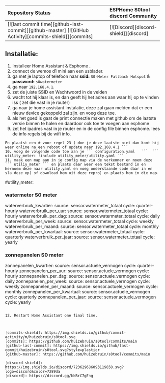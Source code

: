 | Repository Status | ESPHome S0tool discord Community |
| :--- | :--- |
| [![last commit time][github-last-commit]][github-master] [![GitHub Activity][commits-shield]][commits] | [![Discord][discord-shield]][discord]  | 


## Installatie: 
1. Installeer Home Assistant & Esphome .
2. connect de wemos d1 mini aan een usblader.
3. ga met je laptop of telefoon naar     <b>ssid:</b> ```S0-Meter Fallback Hotspot``` &   <b> password:</b> ```s0watermeter```
4. ga naar ```192.168.4.1```.
5. zet de juiste SSID en Wachtwoord in de velden
6. wacht tot hij klaar is, en dan geeft hij het adres aan waar hij op te vinden iss ( zet die vast in je router)
7. ga naar je home assistant instalatie, deze zal gaan melden dat er een nieuw device gekoppeld zal zijn. en voeg deze toe.
8. als het goed is gaat de print connectie maken met github om de laatste versie binnen te halen en daardoor ook toe te voegen aan esphome
9. zet het ipadres vast in je router en in de config file binnen esphome. lees de info regels bij de wifi info.
```  dit zijn de hekjes voor de regels 27,28,31,33,35. 
En plaatst een # voor regel 23 ( doe je deze laatste niet dan komt hij weer online na een reboot of update naar 192.168.4.1 ```
10. voeg de volgende code toe aan je ``` configuration.yaml   ```  ``` utility_meter: !include utility_meter/utility.yaml ```
11. maak een map aan in je config map via de verkenner en noem deze ``` utiliy_meter ``` en plaats daar weer een tekst bestand in en hernoem deze naar utility.yaml en voeg onderstaande code daar in en sla deze op( of download hem uit deze repro) en plaats hem in die map.

```
#utility_meter:
### watermeter  S0 meter
  waterverbruik_kwartier:
    source: sensor.watermeter_totaal
    cycle: quarter-hourly
  waterverbruik_per_uur:
    source: sensor.watermeter_totaal
    cycle: hourly
  waterverbruik_per_dag:
    source: sensor.watermeter_totaal
    cycle: daily    
  waterverbruik_per_week:
    source: sensor.watermeter_totaal
    cycle: weekly
  waterverbruik_per_maand:
    source: sensor.watermeter_totaal
    cycle: monthly
  waterverbruik_per_kwartaal:
    source: sensor.watermeter_totaal
    cycle: quarterly
  waterverbruik_per_jaar:
    source: sensor.watermeter_totaal
    cycle: yearly   
### zonnepanelen S0 meter
  zonnepanelen_kwartier:
    source: sensor.actuele_vermogen
    cycle: quarter-hourly
  zonnepanelen_per_uur:
    source: sensor.actuele_vermogen
    cycle: hourly
  zonnepanelen_per_dag:
    source: sensor.actuele_vermogen
    cycle: daily
  zonnepanelen_per_week:
    source: sensor.actuele_vermogen
    cycle: weekly
  zonnepanelen_per_maand:
    source: sensor.actuele_vermogen
    cycle: monthly 
  zonnepanelen_per_kwartaal:
    source: sensor.actuele_vermogen
    cycle: quarterly
  zonnepanelen_per_jaar:
    source: sensor.actuele_vermogen
    cycle: yearly   
```

12. Restart Home Assistant one final time.



[commits-shield]: https://img.shields.io/github/commit-activity/m/huizebruin/s0tool.svg
[commits]: https://github.com/huizebruin/s0tool/commits/main
[github-last-commit]: https://img.shields.io/github/last-commit/huizebruin/s0tool.svg?style=plasticr
[github-master]: https://github.com/huizebruin/s0tool/commits/main

[discord-shield]: https://img.shields.io/discord/723629686093119650.svg?logo=discord&color=7289da
[discord]: https://discord.gg/bN8rC7gEng


